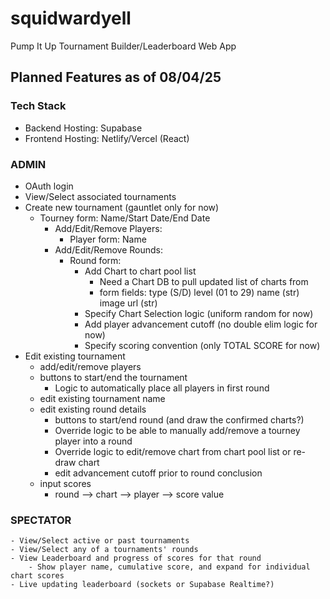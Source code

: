 # squidwardyell
Pump It Up Tournament Builder/Leaderboard Web App

## Planned Features as of 08/04/25

### Tech Stack
  - Backend Hosting: Supabase
  - Frontend Hosting: Netlify/Vercel (React)

### ADMIN
  - OAuth login
  - View/Select associated tournaments
  - Create new tournament (gauntlet only for now)
    - Tourney form: Name/Start Date/End Date
      - Add/Edit/Remove Players: 
        - Player form: Name
      - Add/Edit/Remove Rounds: 
        - Round form:
          - Add Chart to chart pool list
            - Need a Chart DB to pull updated list of charts from
            - form fields: type (S/D) level (01 to 29) name (str) image url (str)
          - Specify Chart Selection logic (uniform random for now)
           - Add player advancement cutoff (no double elim logic for now)
           - Specify scoring convention (only TOTAL SCORE for now)
  - Edit existing tournament
    - add/edit/remove players
    - buttons to start/end the tournament
      - Logic to automatically place all players in first round
    - edit existing tournament name
    - edit existing round details
      - buttons to start/end round (and draw the confirmed charts?)
      - Override logic to be able to manually add/remove a tourney player into a round
      - Override logic to edit/remove chart from chart pool list or re-draw chart
      - edit advancement cutoff prior to round conclusion
    - input scores
      - round --> chart --> player --> score value

### SPECTATOR
    - View/Select active or past tournaments
    - View/Select any of a tournaments' rounds
    - View Leaderboard and progress of scores for that round
        - Show player name, cumulative score, and expand for individual chart scores
    - Live updating leaderboard (sockets or Supabase Realtime?)
